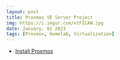 ```yaml
---
layout: post
title: Proxmox VE Server Project
img: https://i.imgur.com/vtFICAW.jpg
date: January, 02 2023
tags: [Proxmox, Homelab, Virtualization]
---
```


<!--![image]({{ page.img | relative_url }})-->

- [Install Proxmox](https://dadavidson.github.io/2023/01/02/how-to-install-proxmox.html)
